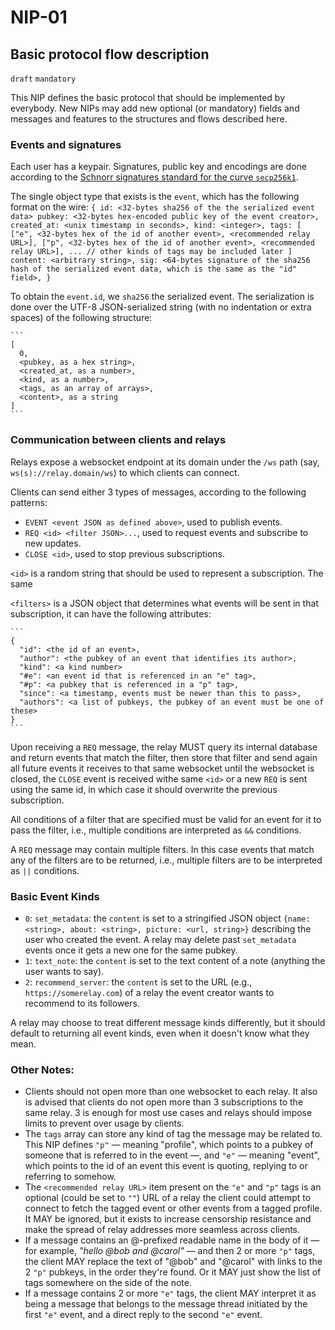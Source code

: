 NIP-01
======

Basic protocol flow description
-------------------------------

`draft` `mandatory`

This NIP defines the basic protocol that should be implemented by everybody. New NIPs may add new optional (or mandatory) fields and messages and features to the structures and flows described here.

### Events and signatures

Each user has a keypair. Signatures, public key and encodings are done according to the [Schnorr signatures standard for the curve `secp256k1`](https://bips.xyz/340).

The single object type that exists is the `event`, which has the following format on the wire:
    ```
    {
      id: <32-bytes sha256 of the the serialized event data>
      pubkey: <32-bytes hex-encoded public key of the event creator>,
      created_at: <unix timestamp in seconds>,
      kind: <integer>,
      tags: [
        ["e", <32-bytes hex of the id of another event>, <recommended relay URL>],
        ["p", <32-bytes hex of the id of another event>, <recommended relay URL>],
        ... // other kinds of tags may be included later
      ]
      content: <arbitrary string>,
      sig: <64-bytes signature of the sha256 hash of the serialized event data, which is the same as the "id" field>,
    }
    ```

To obtain the `event.id`, we `sha256` the serialized event. The serialization is done over the UTF-8 JSON-serialized string (with no indentation or extra spaces) of the following structure:

    ```
    [
      0,
      <pubkey, as a hex string>,
      <created_at, as a number>,
      <kind, as a number>,
      <tags, as an array of arrays>,
      <content>, as a string
    ]
    ```

### Communication between clients and relays

Relays expose a websocket endpoint at its domain under the `/ws` path (say, `ws(s)://relay.domain/ws`) to which clients can connect.

Clients can send either 3 types of messages, according to the following patterns:
  * `EVENT <event JSON as defined above>`, used to publish events.
  * `REQ <id> <filter JSON>...`, used to request events and subscribe to new updates.
  * `CLOSE <id>`, used to stop previous subscriptions.

`<id>` is a random string that should be used to represent a subscription. The same

`<filters>` is a JSON object that determines what events will be sent in that subscription, it can have the following attributes:

    ```
    {
      "id": <the id of an event>,
      "author": <the pubkey of an event that identifies its author>,
      "kind": <a kind number>
      "#e": <an event id that is referenced in an "e" tag>,
      "#p": <a pubkey that is referenced in a "p" tag>,
      "since": <a timestamp, events must be newer than this to pass>,
      "authors": <a list of pubkeys, the pubkey of an event must be one of these>
    }
    ```

Upon receiving a `REQ` message, the relay MUST query its internal database and return events that match the filter, then store that filter and send again all future events it receives to that same websocket until the websocket is closed, the `CLOSE` event is received withe same `<id>` or a new `REQ` is sent using the same id, in which case it should overwrite the previous subscription.

All conditions of a filter that are specified must be valid for an event for it to pass the filter, i.e., multiple conditions are interpreted as `&&` conditions.

A `REQ` message may contain multiple filters. In this case events that match any of the filters are to be returned, i.e., multiple filters are to be interpreted as `||` conditions.

### Basic Event Kinds

  - `0`: `set_metadata`: the `content` is set to a stringified JSON object `{name: <string>, about: <string>, picture: <url, string>}` describing the user who created the event. A relay may delete past `set_metadata` events once it gets a new one for the same pubkey.
  - `1`: `text_note`: the `content` is set to the text content of a note (anything the user wants to say).
  - `2`: `recommend_server`: the `content` is set to the URL (e.g., `https://somerelay.com`) of a relay the event creator wants to recommend to its followers.

A relay may choose to treat different message kinds differently, but it should default to returning all event kinds, even when it doesn't know what they mean.

### Other Notes:

- Clients should not open more than one websocket to each relay. It also is advised that clients do not open more than 3 subscriptions to the same relay. 3 is enough for most use cases and relays should impose limits to prevent over usage by clients.
- The `tags` array can store any kind of tag the message may be related to. This NIP defines `"p"` — meaning "profile", which points to a pubkey of someone that is referred to in the event —, and `"e"` — meaning "event", which points to the id of an event this event is quoting, replying to or referring to somehow.
- The `<recommended relay URL>` item present on the `"e"` and `"p"` tags is an optional (could be set to `""`) URL of a relay the client could attempt to connect to fetch the tagged event or other events from a tagged profile. It MAY be ignored, but it exists to increase censorship resistance and make the spread of relay addresses more seamless across clients.
- If a message contains an @-prefixed readable name in the body of it — for example, _"hello @bob and @carol"_ — and then 2 or more `"p"` tags, the client MAY replace the text of "@bob" and "@carol" with links to the 2 `"p"` pubkeys, in the order they're found. Or it MAY just show the list of tags somewhere on the side of the note.
- If a message contains 2 or more `"e"` tags, the client MAY interpret it as being a message that belongs to the message thread initiated by the first `"e"` event, and a direct reply to the second `"e"` event.

